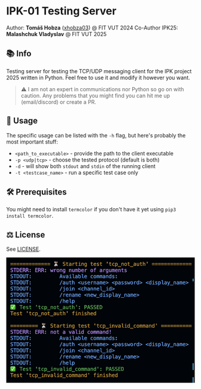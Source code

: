 # IPK-01 Testing Server

Author: **Tomáš Hobza** ([xhobza03](mailto:xhobza03@vutbr.cz)) @ FIT VUT 2024
Co-Author IPK25: **Malashchuk Vladyslav** @ FIT VUT 2025

## 📚 Info

Testing server for testing the TCP/UDP messaging client for the IPK project 2025 written in Python. Feel free to use it and modify it however you want.

> ⚠️ I am not an expert in communications nor Python so go on with caution. Any problems that you might find you can hit me up (email/discord) or create a PR.

## 🔄 Usage

The specific usage can be listed with the `-h` flag, but here's probably the most important stuff:

- `<path_to_executable>` - provide the path to the client executable
- `-p <udp|tcp>` - choose the tested protocol (default is both)
- `-d` - will show both `stdout` and `stdin` of the running client
- `-t <testcase_name>` - run a specific test case only

## 🛠️ Prerequisites

You might need to install `termcolor` if you don't have it yet using `pip3 install termcolor`.

## ⚖️ License

See [LICENSE](LICENSE).

![showcase of how the tests look](showcase.png)
